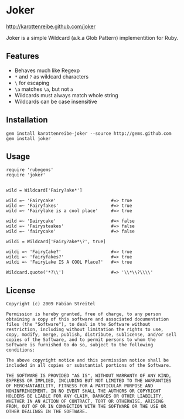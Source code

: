 # Joker #

<http://karottenreibe.github.com/joker>

Joker is a simple Wildcard (a.k.a Glob Pattern) implementition
for Ruby.

## Features ##

*   Behaves much like Regexp
*   ` * ` and ` ? ` as wildcard characters
*   ` \ ` for escaping
*   `\a` matches `\a`, but not `a`
*   Wildcards must always match whole string
*   Wildcards can be case insensitive

## Installation ##

    gem install karottenreibe-joker --source http://gems.github.com
    gem install joker

## Usage ##

    require 'rubygems'
    require 'joker'


    wild = Wildcard['Fairy?ake*']

    wild =~ 'Fairycake'                     #=> true
    wild =~ 'Fairyfakes'                    #=> true
    wild =~ 'Fairylake is a cool place'     #=> true

    wild =~ 'Dairycake'                     #=> false
    wild =~ 'Fairysteakes'                  #=> false
    wild =~ 'fairycake'                     #=> false

    wildi = Wildcard['Fairy?ake*\?', true]

    wildi =~ 'FairyCake?'                   #=> true
    wildi =~ 'fairyfakes?'                  #=> true
    wildi =~ 'FairyLake IS A COOL Place?'   #=> true

    Wildcard.quote('*?\\')                  #=> '\\*\\?\\\\'

## License ##

    Copyright (c) 2009 Fabian Streitel

    Permission is hereby granted, free of charge, to any person
    obtaining a copy of this software and associated documentation
    files (the "Software"), to deal in the Software without
    restriction, including without limitation the rights to use,
    copy, modify, merge, publish, distribute, sublicense, and/or sell
    copies of the Software, and to permit persons to whom the
    Software is furnished to do so, subject to the following
    conditions:

    The above copyright notice and this permission notice shall be
    included in all copies or substantial portions of the Software.

    THE SOFTWARE IS PROVIDED "AS IS", WITHOUT WARRANTY OF ANY KIND,
    EXPRESS OR IMPLIED, INCLUDING BUT NOT LIMITED TO THE WARRANTIES
    OF MERCHANTABILITY, FITNESS FOR A PARTICULAR PURPOSE AND
    NONINFRINGEMENT. IN NO EVENT SHALL THE AUTHORS OR COPYRIGHT
    HOLDERS BE LIABLE FOR ANY CLAIM, DAMAGES OR OTHER LIABILITY,
    WHETHER IN AN ACTION OF CONTRACT, TORT OR OTHERWISE, ARISING
    FROM, OUT OF OR IN CONNECTION WITH THE SOFTWARE OR THE USE OR
    OTHER DEALINGS IN THE SOFTWARE.

